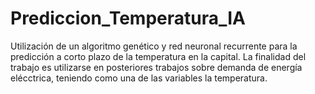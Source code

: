 # Prediccion_Temperatura_IA
Utilización de un algoritmo genético y red neuronal recurrente para la predicción a corto plazo de la temperatura en la capital. La finalidad del trabajo es utilizarse en posteriores trabajos sobre demanda de energía elécctrica, teniendo como una de las variables la temperatura.
